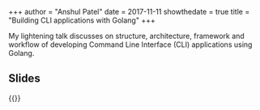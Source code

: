 +++
author = "Anshul Patel"
date = 2017-11-11
showthedate = true
title = "Building CLI applications with Golang"
+++


My lightening talk discusses on structure, architecture, framework and workflow of developing Command Line Interface (CLI) applications using Golang.

<!--more-->

## Slides

{{<slideshare Fgzi0xpxqHbLfq>}}

